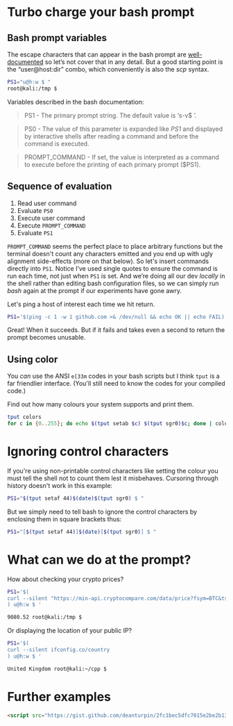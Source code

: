 # Turbo charge your bash prompt

## Bash prompt variables

The escape characters that can appear in the bash prompt are
[well-documented](https://www.gnu.org/software/bash/manual/bash.html#Controlling-the-Prompt)
so let’s not cover that in any detail. But a good starting point is the
“user@host:dir” combo, which conveniently is also the _scp_ syntax.

```bash
PS1="u@h:w $ "
root@kali:/tmp $
```

Variables described in the bash documentation:

> PS1 - The primary prompt string. The default value is ‘s-v$ ’.

> PS0 - The value of this parameter is expanded like _PS1_ and displayed by interactive shells after reading a command and before the command is executed.

> PROMPT_COMMAND - If set, the value is interpreted as a command to execute before the printing of each primary prompt ($PS1).

## Sequence of evaluation

1. Read user command
1. Evaluate `PS0`
1. Execute user command
1. Execute `PROMPT_COMMAND`
1. Evaluate `PS1`

`PROMPT_COMMAND` seems the perfect place to place arbitrary functions but the terminal doesn't count any characters emitted and you end up with ugly alignment side-effects (more on that below). So let's insert commands directly into `PS1`. Notice I’ve used single quotes to ensure the command is run each time, not just when `PS1` is set. And we’re doing all our dev _locally_ in the shell rather than editing bash configuration files, so we can simply run _bash_ again at the prompt if our experiments have gone awry.

Let's ping a host of interest each time we hit return.

```bash
PS1='$(ping -c 1 -w 1 github.com >& /dev/null && echo OK || echo FAIL) u@h:w $ '
```

Great! When it succeeds. But if it fails and takes even a second to return the prompt becomes unusable.

## Using color

You _can_ use the ANSI `e[33m` codes in your bash scripts but I think `tput` is a far friendlier interface. (You'll still need to know the codes for your compiled code.)

Find out how many colours your system supports and print them.

```bash
tput colors
for c in {0..255}; do echo $(tput setab $c) $(tput sgr0)$c; done | column
```

# Ignoring control characters
If you're using non-printable control characters like setting the colour you must tell the shell not to count them lest it misbehaves. Cursoring through history doesn't work in this example:

```bash
PS1="$(tput setaf 44)$(date)$(tput sgr0) $ "
```

But we simply need to tell bash to ignore the control characters by enclosing them in square brackets thus:

```bash
PS1="[$(tput setaf 44)]$(date)[$(tput sgr0)] $ "
```

# What can we do at the prompt?
How about checking your crypto prices?

```bash
PS1='$(
curl --silent "https://min-api.cryptocompare.com/data/price?fsym=BTC&tsyms=USD" | grep -o [0-9.]*
) u@h:w $ '

9080.52 root@kali:/tmp $
```

Or displaying the location of your public IP?

```bash
PS1='$(
curl --silent ifconfig.co/country
) u@h:w $ '

United Kingdom root@kali:~/cpp $
```

# Further examples

```html
<script src="https://gist.github.com/deanturpin/2fc1bec5dfc7015e2be2b133713a91c0.js"></script>
```
